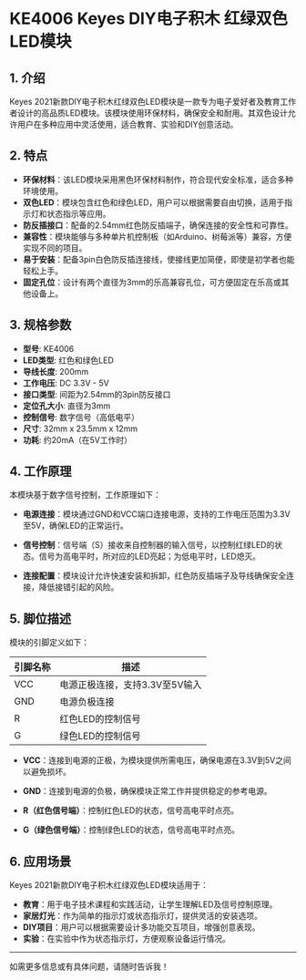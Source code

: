 
# KE4006 Keyes DIY电子积木 红绿双色LED模块

## 1. 介绍

Keyes 2021新款DIY电子积木红绿双色LED模块是一款专为电子爱好者及教育工作者设计的高品质LED模块。该模块使用环保材料，确保安全和耐用。其双色设计允许用户在多种应用中灵活使用，适合教育、实验和DIY创意活动。

## 2. 特点

- **环保材料**：该LED模块采用黑色环保材料制作，符合现代安全标准，适合多种环境使用。
- **双色LED**：模块包含红色和绿色LED，用户可以根据需要自由切换，适用于指示灯和状态指示等应用。
- **防反插接口**：配备的2.54mm红色防反插端子，确保连接的安全性和可靠性。
- **兼容性**：模块能够与多种单片机控制板（如Arduino、树莓派等）兼容，方便实现不同的项目。
- **易于安装**：配备3pin白色防反插连接线，使接线更加简便，即使是初学者也能轻松上手。
- **固定孔位**：设计有两个直径为3mm的乐高兼容孔位，可方便固定在乐高或其他设备上。

## 3. 规格参数

- **型号**: KE4006
- **LED类型**: 红色和绿色LED
- **导线长度**: 200mm
- **工作电压**: DC 3.3V - 5V
- **接口类型**: 间距为2.54mm的3pin防反接口
- **定位孔大小**: 直径为3mm
- **控制信号**: 数字信号（高低电平）
- **尺寸**: 32mm x 23.5mm x 12mm
- **功耗**: 约20mA（在5V工作时）

## 4. 工作原理

本模块基于数字信号控制，工作原理如下：

- **电源连接**：模块通过GND和VCC端口连接电源，支持的工作电压范围为3.3V至5V，确保LED的正常运行。

- **信号控制**：信号端（S）接收来自控制器的输入信号，以控制红绿LED的状态。信号为高电平时，所对应的LED亮起；为低电平时，LED熄灭。

- **连接配置**：模块设计允许快速安装和拆卸，红色防反插端子及导线确保安全连接，降低接错引起的风险。

## 5. 脚位描述

模块的引脚定义如下：

| 引脚名称 | 描述                            |
|----------|---------------------------------|
| VCC      | 电源正极连接，支持3.3V至5V输入 |
| GND      | 电源负极连接                    |
| R        | 红色LED的控制信号              |
| G        | 绿色LED的控制信号              |

- **VCC**：连接到电源的正极，为模块提供所需电压，确保电源在3.3V到5V之间以避免损坏。
  
- **GND**：连接到电源的负极，确保模块正常工作并提供稳定的参考电源。

- **R（红色信号端）**：控制红色LED的状态，信号高电平时点亮。

- **G（绿色信号端）**：控制绿色LED的状态，信号高电平时点亮。

## 6. 应用场景

Keyes 2021新款DIY电子积木红绿双色LED模块适用于：

- **教育**：用于电子技术课程和实践活动，让学生理解LED及信号控制原理。
- **家居灯光**：作为简单的指示灯或状态指示灯，提供灵活的安装选项。
- **DIY项目**：用户可以根据需要设计多功能交互项目，增强创意表现。
- **实验**：在实验中作为状态指示灯，方便观察设备运行情况。

---

如需更多信息或有具体问题，请随时告诉我！
